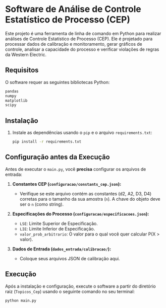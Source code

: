 # Software de Análise de Controle Estatístico de Processo (CEP)

Este projeto é uma ferramenta de linha de comando em Python para realizar análises de Controle Estatístico de Processo (CEP). Ele é projetado para processar dados de calibração e monitoramento, gerar gráficos de controle, analisar a capacidade do processo e verificar violações de regras da Western Electric.

## Requisitos

O software requer as seguintes bibliotecas Python:
 ```bash
pandas
numpy
matplotlib
scipy
```

## Instalação

1.  Instale as dependências usando o `pip` e o arquivo `requirements.txt`:
    ```bash
    pip install -r requirements.txt
    ```

## Configuração antes da Execução

Antes de executar o `main.py`, você **precisa** configurar os arquivos de entrada:

1.  **Constantes CEP (`configuracao/constants_cep.json`):**
    * Verifique se este arquivo contém as constantes (d2, A2, D3, D4) corretas para o tamanho da sua amostra (`n`). A chave do objeto deve ser o `n` (como string).

2.  **Especificações do Processo (`configuracao/especificacoes.json`):**
    * `LSE`: Limite Superior de Especificação.
    * `LIE`: Limite Inferior de Especificação.
    * `valor_prob_arbitrario`: O valor para o qual você quer calcular P(X > valor).

3.  **Dados de Entrada (`dados_entrada/calibracao/`):**
    * Coloque seus arquivos JSON de calibração aqui.



## Execução

Após a instalação e configuração, execute o software a partir do diretório raiz (`Topicos_Cep`) usando o seguinte comando no seu terminal:

```bash
python main.py
